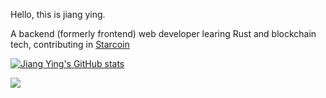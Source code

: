 Hello, this is jiang ying.

A backend (formerly frontend) web developer learing Rust and blockchain tech, contributing in [Starcoin](https://github.com/starcoinorg)


[![Jiang Ying's GitHub stats](https://github-readme-stats.vercel.app/api?username=jiangying000&show_icons=true&theme=solarized-dark)](https://github.com/jiangying000) 

[![](https://github-readme-stats.vercel.app/api/top-langs/?username=jiangying000)](https://github.com/jiangying000)

